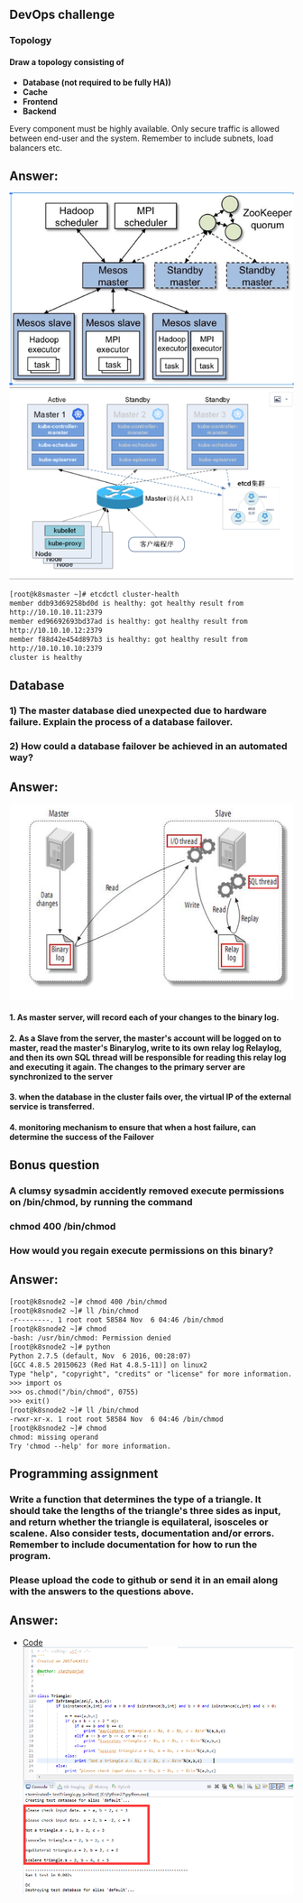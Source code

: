 ## DevOps challenge
### Topology
#### Draw a topology consisting of
- __Database (not required to be fully HA))__
- __Cache__
- __Frontend__
- __Backend__

Every component must be highly available. Only secure traffic is allowed between end-user and
the system. Remember to include subnets, load balancers etc.

## Answer:
![](./image/mesos.png)
![](./image/kubernetes.png)

```
[root@k8smaster ~]# etcdctl cluster-health
member ddb93d69258bd0d is healthy: got healthy result from http://10.10.10.11:2379
member ed96692693bd37ad is healthy: got healthy result from http://10.10.10.12:2379
member f88d42e454d897b3 is healthy: got healthy result from http://10.10.10.10:2379
cluster is healthy
```

## Database
### 1) The master database died unexpected due to hardware failure. Explain the process of a database failover.
### 2) How could a database failover be achieved in an automated way?


## Answer:
![](./image/database.png)

#### 1. As master server, will record each of your changes to the binary log.
#### 2. As a Slave from the server, the master's account will be logged on to master, read the master's Binarylog, write to its own relay log Relaylog, and then its own SQL thread will be responsible for reading this relay log and executing it again. The changes to the primary server are synchronized to the server
#### 3. when the database in the cluster fails over, the virtual IP of the external service is transferred.
#### 4. monitoring mechanism to ensure that when a host failure, can determine the success of the Failover


## Bonus question
### A clumsy sysadmin accidently removed execute permissions on /bin/chmod, by running the command
### chmod 400 /bin/chmod
### How would you regain execute permissions on this binary?

## Answer:
```
[root@k8snode2 ~]# chmod 400 /bin/chmod
[root@k8snode2 ~]# ll /bin/chmod
-r--------. 1 root root 58584 Nov  6 04:46 /bin/chmod
[root@k8snode2 ~]# chmod
-bash: /usr/bin/chmod: Permission denied
[root@k8snode2 ~]# python
Python 2.7.5 (default, Nov  6 2016, 00:28:07)
[GCC 4.8.5 20150623 (Red Hat 4.8.5-11)] on linux2
Type "help", "copyright", "credits" or "license" for more information.
>>> import os
>>> os.chmod("/bin/chmod", 0755)
>>> exit()
[root@k8snode2 ~]# ll /bin/chmod
-rwxr-xr-x. 1 root root 58584 Nov  6 04:46 /bin/chmod
[root@k8snode2 ~]# chmod
chmod: missing operand
Try 'chmod --help' for more information.
```

## Programming assignment
### Write a function that determines the type of a triangle. It should take the lengths of the triangle's three sides as input, and return whether the triangle is equilateral, isosceles or scalene. Also consider tests, documentation and/or errors. Remember to include documentation for how to run the program.

### Please upload the code to github or send it in an email along with the answers to the questions above.

## Answer:

+ [Code](https://github.com/xiechuanj/devopsDemo.git)
![](./image/testTriangle.png)

